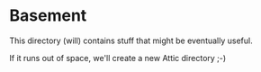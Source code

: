 # Basement

This directory (will) contains stuff that might be eventually useful. 

If it runs out of space, we'll create a new Attic directory ;-)
